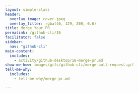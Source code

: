 ```yaml
---
layout: simple-class
header:
  overlay_image: cover.jpeg
  overlay_filter: rgba(46, 129, 200, 0.6)
title: Merge Your PR
permalink: /github-cli/16
facilitator: false
sidebar:
  nav: "github-cli"
main-content:
  includes:
    - activity/github-desktop/16-merge-pr.md
show-me-how: images/gifs/github-cli/merge-pull-request.gif
tell-me-why:
  includes:
    - tell-me-why/merge-pr.md

---
```


